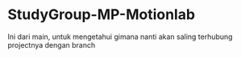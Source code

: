 # StudyGroup-MP-Motionlab

Ini dari main, untuk mengetahui gimana nanti akan saling terhubung projectnya dengan branch
